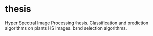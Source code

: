 # thesis
Hyper Spectral Image Processing thesis. Classification and prediction algorithms on plants HS images. band selection algorithms.
